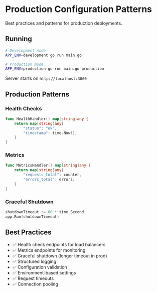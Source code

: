 # Production Configuration Patterns

Best practices and patterns for production deployments.

## Running

```bash
# Development mode
APP_ENV=development go run main.go

# Production mode
APP_ENV=production go run main.go production
```

Server starts on `http://localhost:3060`

## Production Patterns

### Health Checks
```go
func HealthHandler() map[string]any {
    return map[string]any{
        "status": "ok",
        "timestamp": time.Now(),
    }
}
```

### Metrics
```go
func MetricsHandler() map[string]any {
    return map[string]any{
        "requests_total": counter,
        "errors_total": errors,
    }
}
```

### Graceful Shutdown
```go
shutdownTimeout := 60 * time.Second
app.Run(shutdownTimeout)
```

## Best Practices

- ✅ Health check endpoints for load balancers
- ✅ Metrics endpoints for monitoring
- ✅ Graceful shutdown (longer timeout in prod)
- ✅ Structured logging
- ✅ Configuration validation
- ✅ Environment-based settings
- ✅ Request timeouts
- ✅ Connection pooling

